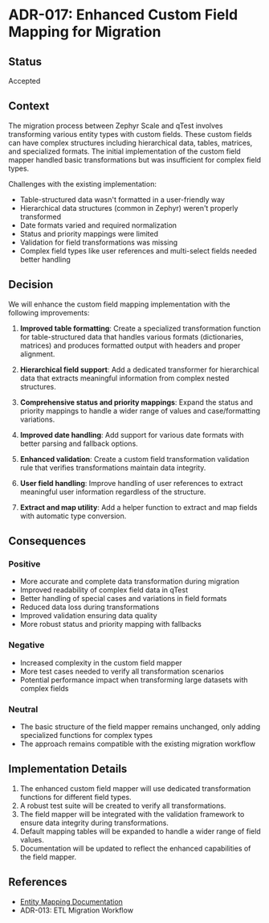 # ADR-017: Enhanced Custom Field Mapping for Migration

## Status

Accepted

## Context

The migration process between Zephyr Scale and qTest involves transforming various entity types with custom fields. These custom fields can have complex structures including hierarchical data, tables, matrices, and specialized formats. The initial implementation of the custom field mapper handled basic transformations but was insufficient for complex field types.

Challenges with the existing implementation:
- Table-structured data wasn't formatted in a user-friendly way
- Hierarchical data structures (common in Zephyr) weren't properly transformed
- Date formats varied and required normalization
- Status and priority mappings were limited
- Validation for field transformations was missing
- Complex field types like user references and multi-select fields needed better handling

## Decision

We will enhance the custom field mapping implementation with the following improvements:

1. **Improved table formatting**: Create a specialized transformation function for table-structured data that handles various formats (dictionaries, matrices) and produces formatted output with headers and proper alignment.

2. **Hierarchical field support**: Add a dedicated transformer for hierarchical data that extracts meaningful information from complex nested structures.

3. **Comprehensive status and priority mappings**: Expand the status and priority mappings to handle a wider range of values and case/formatting variations.

4. **Improved date handling**: Add support for various date formats with better parsing and fallback options.

5. **Enhanced validation**: Create a custom field transformation validation rule that verifies transformations maintain data integrity.

6. **User field handling**: Improve handling of user references to extract meaningful user information regardless of the structure.

7. **Extract and map utility**: Add a helper function to extract and map fields with automatic type conversion.

## Consequences

### Positive

- More accurate and complete data transformation during migration
- Improved readability of complex field data in qTest
- Better handling of special cases and variations in field formats
- Reduced data loss during transformations
- Improved validation ensuring data quality
- More robust status and priority mapping with fallbacks

### Negative

- Increased complexity in the custom field mapper
- More test cases needed to verify all transformation scenarios
- Potential performance impact when transforming large datasets with complex fields

### Neutral

- The basic structure of the field mapper remains unchanged, only adding specialized functions for complex types
- The approach remains compatible with the existing migration workflow

## Implementation Details

1. The enhanced custom field mapper will use dedicated transformation functions for different field types.
2. A robust test suite will be created to verify all transformations.
3. The field mapper will be integrated with the validation framework to ensure data integrity during transformations.
4. Default mapping tables will be expanded to handle a wider range of field values.
5. Documentation will be updated to reflect the enhanced capabilities of the field mapper.

## References

- [Entity Mapping Documentation](../entity-mapping.md)
- ADR-013: ETL Migration Workflow